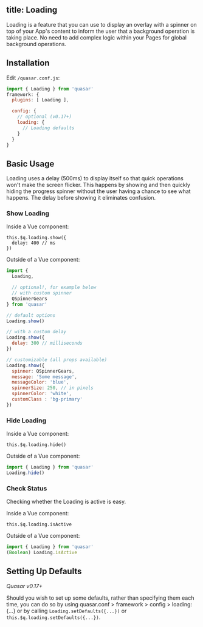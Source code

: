 title: Loading
---
Loading is a feature that you can use to display an overlay with a spinner on top of your App's content to inform the user that a background operation is taking place. No need to add complex logic within your Pages for global background operations.
<input type="hidden" data-fullpage-demo="progress/loading">

## Installation
Edit `/quasar.conf.js`:
```js
import { Loading } from 'quasar'
framework: {
  plugins: [ Loading ],

  config: {
    // optional (v0.17+)
    loading: {
      // Loading defaults
    }
  }
}
```

## Basic Usage
Loading uses a delay (500ms) to display itself so that quick operations won't make the screen flicker. This happens by showing and then quickly hiding the progress spinner without the user having a chance to see what happens. The delay before showing it eliminates confusion.

### Show Loading
Inside a Vue component:
```
this.$q.loading.show({
  delay: 400 // ms
})
```

Outside of a Vue component:
``` js
import {
  Loading,

  // optional!, for example below
  // with custom spinner
  QSpinnerGears
} from 'quasar'

// default options
Loading.show()

// with a custom delay
Loading.show({
  delay: 300 // milliseconds
})

// customizable (all props available)
Loading.show({
  spinner: QSpinnerGears,
  message: 'Some message',
  messageColor: 'blue',
  spinnerSize: 250, // in pixels
  spinnerColor: 'white',
  customClass : 'bg-primary'
})
```

### Hide Loading
Inside a Vue component:
```
this.$q.loading.hide()
```

Outside of a Vue component:
``` js
import { Loading } from 'quasar'
Loading.hide()
```

### Check Status
Checking whether the Loading is active is easy.

Inside a Vue component:
```
this.$q.loading.isActive
```

Outside of a Vue component:
``` js
import { Loading } from 'quasar'
(Boolean) Loading.isActive
```

## Setting Up Defaults
*Quasar v0.17+*

Should you wish to set up some defaults, rather than specifying them each time, you can do so by using quasar.conf > framework > config > loading: {...} or by calling `Loading.setDefaults({...})` or `this.$q.loading.setDefaults({...})`.
